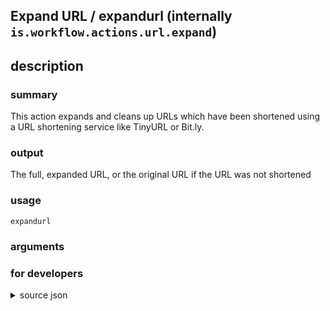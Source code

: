
## Expand URL / expandurl (internally `is.workflow.actions.url.expand`)



## description
### summary
This action expands and cleans up URLs which have been shortened using a URL shortening service like TinyURL or Bit.ly.

### output
The full, expanded URL, or the original URL if the URL was not shortened

### usage
`expandurl `

### arguments


### for developers

<details><summary>source json</summary>
<p>
```json
{
	"ActionClass": "WFExpandURLAction",
	"ActionKeywords": [
		"clean",
		"link",
		"links",
		"long",
		"short"
	],
	"Category": "Web",
	"CreationDate": "2015-02-03T08:00:00.000Z",
	"Description": {
		"DescriptionNote": "The expanded URL is cleaned, removing unnecessary parameters such as \"utm_source\".",
		"DescriptionResult": "The full, expanded URL, or the original URL if the URL was not shortened",
		"DescriptionSummary": "This action expands and cleans up URLs which have been shortened using a URL shortening service like TinyURL or Bit.ly."
	},
	"IconName": "URL.png",
	"Input": {
		"Multiple": true,
		"Required": true,
		"Types": [
			"WFURLContentItem"
		]
	},
	"Name": "Expand URL",
	"Output": {
		"Multiple": true,
		"OutputName": "Expanded URL",
		"Types": [
			"WFURLContentItem"
		]
	},
	"Subcategory": "URLs"
}
```
</p></details>
